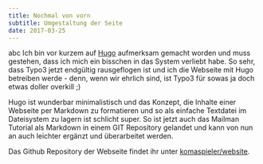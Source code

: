 ```yaml
---
title: Nochmal von vorn
subtitle: Umgestaltung der Seite
date: 2017-03-25
---
```


abc
Ich bin vor kurzem auf [Hugo](https://gohugo.io) aufmerksam gemacht worden und muss gestehen, dass ich mich ein bisschen in das System verliebt habe. So sehr, dass Typo3 jetzt 
endgültig rausgeflogen ist und ich die Webseite mit Hugo betreiben werde - denn, wenn wir ehrlich sind, ist Typo3 für sowas ja doch etwas doller overkill ;)

Hugo ist wunderbar minimalistisch und das Konzept, die Inhalte einer Webseite per Markdown zu formatieren und so als einfache Textdatei im Dateisystem zu lagern ist schlicht 
super. So ist jetzt auch das Mailman Tutorial als Markdown in einem GIT Repository gelandet und kann von nun an auch leichter ergänzt und überarbeitet werden.

Das Github Repository der Webseite findet ihr unter [komaspieler/website](https://github.com/komaspieler/website).
